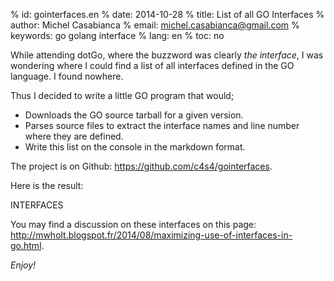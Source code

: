% id:       gointerfaces.en
% date:     2014-10-28
% title:    List of all GO Interfaces
% author:   Michel Casabianca
% email:    michel.casabianca@gmail.com
% keywords: go golang interface
% lang:     en
% toc:      no

While attending dotGo, where the buzzword was clearly *the interface*, I was wondering where I could find a list of all interfaces defined in the GO language. I found nowhere.

Thus I decided to write a little GO program that would;

- Downloads the GO source tarball for a given version.
- Parses source files to extract the interface names and line number where they are defined.
- Write this list on the console in the markdown format.

The project is on Github: <https://github.com/c4s4/gointerfaces>.

Here is the result:

INTERFACES

You may find a discussion on these interfaces on this page: <http://mwholt.blogspot.fr/2014/08/maximizing-use-of-interfaces-in-go.html>.

*Enjoy!*
